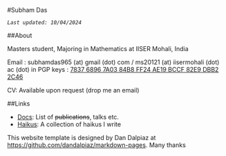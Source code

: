#Subham Das

_`Last updated: 10/04/2024`_

##About 

Masters student, Majoring in Mathematics at IISER Mohali, India

Email : subhamdas965 (at) gmail (dot) com /  ms20121 (at) iisermohali (dot) ac (dot) in
PGP keys : [7837 6896 7A03 84B8 FF24 AE19 BCCF 82E9 DBB2 2C46](?page=pgp)

CV: Available upon request (drop me an email)

##Links 

- [Docs](?page=docs): List of ~~publications~~, talks etc.  
- [Haikus](?page=haiku): A collection of haikus I write 





























This website template is designed by Dan Dalpiaz at https://github.com/dandalpiaz/markdown-pages. Many thanks
